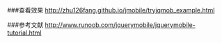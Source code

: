 ﻿###查看效果
http://zhu126fang.github.io/jmobile/tryjqmob_example.html


###参考文献
http://www.runoob.com/jquerymobile/jquerymobile-tutorial.html
